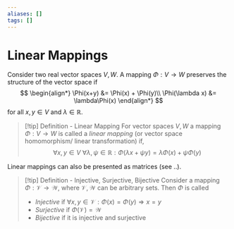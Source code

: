 ```yaml
---
aliases: []
tags: []
---
```


# Linear Mappings

Consider two real vector spaces $V,W$. A mapping $\Phi : V \rightarrow W$ preserves the structure of the vector space if 
$$
\begin{align*}
\Phi(x+y) &= \Phi(x) + \Phi(y)\\
\Phi(\lambda x) &= \lambda\Phi(x)
\end{align*}
$$
for all $x,y \in V$ and $\lambda \in \mathbb{R}$.

>[!tip] Definition - Linear Mapping
>For vector spaces $V, W$ a mapping $\Phi :V\rightarrow W$ is called a *linear mapping* (or vector space homomorphism/ linear transformation) if,
>$$
\forall x,y \in V \ \forall \lambda ,\psi \in \mathbb{R}: \Phi(\lambda x + \psi y) = \lambda\Phi(x) + \psi\Phi(y)
>$$

Linear mappings can also be presented as matrices (see ..). 

>[!tip] Definition - Injective, Surjective, Bijective
>Consider a mapping $\Phi:\mathcal{V} \rightarrow \mathcal{W}$, where $\mathcal{V},\mathcal{W}$ can be arbitrary sets. Then $\Phi$ is called
>- *Injective* if $\forall x,y \in \mathcal{V} :\Phi(x) = \Phi(y) \Longrightarrow x = y$
>- *Surjective* if $\Phi(\mathcal{V}) = \mathcal{W}$
>- *Bijective* if it is injective and surjective





